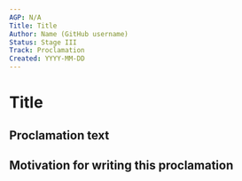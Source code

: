 ```yaml
---
AGP: N/A
Title: Title
Author: Name (GitHub username)
Status: Stage III
Track: Proclamation
Created: YYYY-MM-DD
---
```


# Title


## Proclamation text


## Motivation for writing this proclamation
